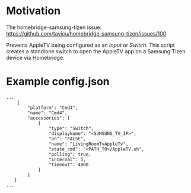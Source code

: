 # Motivation

The homebridge-samsung-tizen issue:
https://github.com/tavicu/homebridge-samsung-tizen/issues/100

Prevents AppleTV being configured as an *Input* or *Switch*. This script creates a standlone switch to open the AppleTV app on a Samsung Tizen device via Homebridge.

# Example config.json
```
...
    {
        "platform": "Cmd4",
        "name": "Cmd4",
        "accessories": [
            {
                "type": "Switch",
                "displayName": "<SUMSUNG_TV_IP>",
                "on": "FALSE",
                "name": "LivingRoomTvAppleTv",
                "state_cmd": "<PATH_TO>/AppleTV.sh",
                "polling": true,
                "interval": 5,
                "timeout": 4000
            }
        ]
   }
...
```